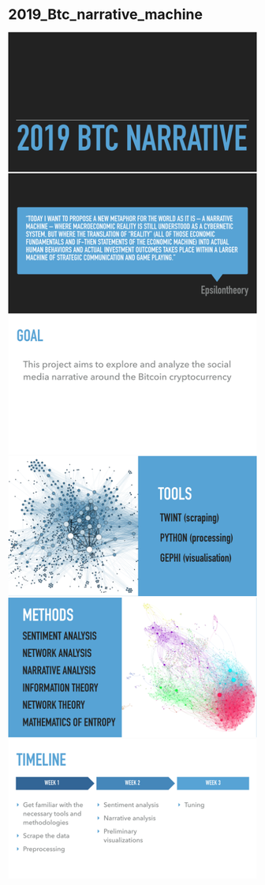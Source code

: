 # 2019_Btc_narrative_machine
<img src="mod_5_project_pitch.001.png" />
<img src="mod_5_project_pitch.002.png" />
<img src="mod_5_project_pitch.003.png" />
<img src="mod_5_project_pitch.004.png" />
<img src="mod_5_project_pitch.005.png" />
<img src="mod_5_project_pitch.006.png" />
